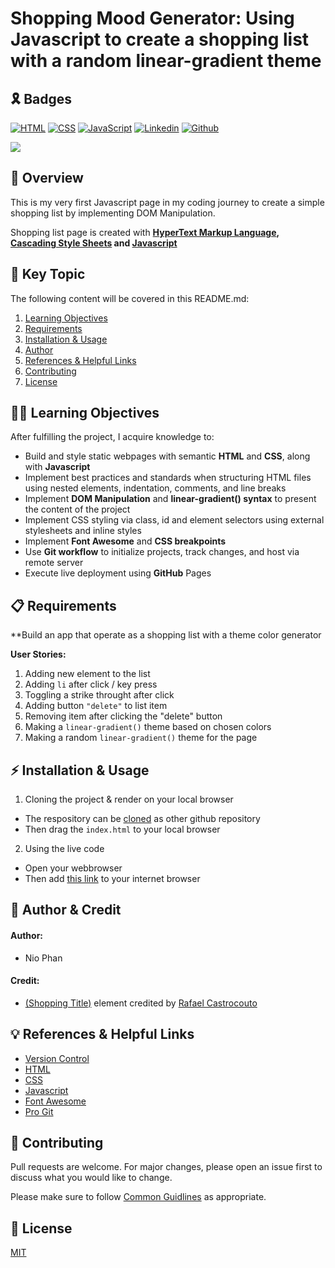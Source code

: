 # Shopping Mood Generator: Using Javascript to create a shopping list with a random linear-gradient theme

## 🎗️ Badges
[![HTML](https://img.shields.io/badge/HTML-%23FFac45.svg?&style=for-the-badge&logo=html5&logoColor=white&color=orange)](https://developer.mozilla.org/en-US/docs/Web/HTML)
[![CSS](https://img.shields.io/badge/CSS-%23FFac45.svg?&style=for-the-badge&logo=css3&logoColor=white&color=blue)](https://developer.mozilla.org/en-US/docs/Web/CSS)
[![JavaScript](https://img.shields.io/badge/JAVASCRIPT-%23FFac45.svg?&style=for-the-badge&logo=javascript&logoColor=white&color=yellow)](https://www.ecma-international.org/publications-and-standards/standards/ecma-262/)
[![Linkedin](https://img.shields.io/badge/linkedin-%230077B5.svg?&style=for-the-badge&logo=linkedin&logoColor=white)]([https://www.linkedin.com/](https://www.linkedin.com/in/nhan-phan-77358a141/))
[![Github](http://img.shields.io/badge/github-%231877F2.svg?&style=for-the-badge&logo=github&logoColor=white&color=black)]([https://github.com/](https://github.com/kippulainen04))

![](https://i.imgur.com/ORWuX3q.png)

## 🚀 Overview

This is my very first Javascript page in my coding journey to create a simple shopping list by implementing DOM Manipulation.

Shopping list page is created with **[HyperText Markup Language](https://en.wikipedia.org/wiki/HTML#:~:text=The%20HyperText%20Markup%20Language%20or,(HyperText%20Markup%20Language)), [Cascading Style Sheets](https://en.wikipedia.org/wiki/CSS) and [Javascript](https://en.wikipedia.org/wiki/JavaScript)** 

## 🔑 Key Topic

The following content will be covered in this README.md:
 1. [Learning Objectives](#learning)
 2. [Requirements](#requirement)
 3. [Installation & Usage](#tools)
 4. [Author](#author)
 5. [References & Helpful Links](#links)
 6. [Contributing](#contribution)
 7. [License](#license)

<div id='learning'/> 

## 🧑‍💻 Learning Objectives

After fulfilling the project, I acquire knowledge to:
* Build and style static webpages with semantic **HTML** and **CSS**, along with **Javascript**
* Implement best practices and standards when structuring HTML files using nested elements, indentation, comments, and line breaks
* Implement **DOM Manipulation** and **linear-gradient() syntax** to present the content of the project
* Implement CSS styling via class, id and element selectors using external stylesheets and inline styles
* Implement **Font Awesome** and **CSS breakpoints**
* Use **Git workflow** to initialize projects, track changes, and host via remote server
* Execute live deployment using **GitHub** Pages

<div id='requirement'/> 

## 📋 Requirements

**Build an app that operate as a shopping list with a theme color generator

**User Stories:** 
1. Adding new element to the list
2. Adding `li` after click / key press
3. Toggling a strike throught after click
4. Adding button `"delete"` to list item
5. Removing item after clicking the "delete" button
6. Making a `linear-gradient()` theme based on chosen colors
7. Making a random `linear-gradient()` theme for the page

<div id='tools'/>

## ⚡ Installation & Usage

1. Cloning the project & render on your local browser
* The respository can be [cloned](https://docs.github.com/en/repositories/creating-and-managing-repositories/cloning-a-repository) as other github repository 
* Then drag the `index.html` to your local browser

2. Using the live code
* Open your webbrowser
* Then add [this link](https://kippulainen04.github.io/shopping-mood-generator/) to your internet browser

<div id='author'/>

## 👥 Author & Credit 

#### Author:
* Nio Phan

#### Credit:
* [(Shopping Title)](https://codepen.io/rafaelcastrocouto/pen/BNdOab) element credited by [Rafael Castrocouto](https://codepen.io/rafaelcastrocouto)

<div id='links'/>

## 💡 References & Helpful Links
* [Version Control](https://en.wikipedia.org/wiki/Version_control)
* [HTML](https://developer.mozilla.org/en-US/docs/Web/HTML)
* [CSS](https://developer.mozilla.org/en-US/docs/Web/CSS)
* [Javascript](https://www.freecodecamp.org/news/how-to-manipulate-the-dom-beginners-guide/#:~:text=The%20DOM%20stands%20for%20Document,and%20useful%20abilities%20of%20JavaScript.)
* [Font Awesome](https://fontawesome.com/)
* [Pro Git](https://git-scm.com/book/en/v2)

<div id='contribution'/>

## 💭 Contributing

Pull requests are welcome. For major changes, please open an issue first to discuss what you would like to change.

Please make sure to follow [Common Guidlines](https://docs.github.com/en/communities/setting-up-your-project-for-healthy-contributions/setting-guidelines-for-repository-contributors) as appropriate.

<div id='license'/>

## 📝 License
[MIT](https://choosealicense.com/licenses/mit/)


















